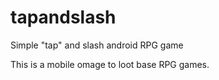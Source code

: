 # tapandslash
Simple "tap" and slash android RPG game

This is a mobile omage to loot base RPG games.
